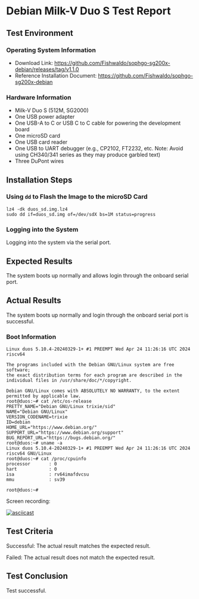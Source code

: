 # Debian Milk-V Duo S Test Report

## Test Environment

### Operating System Information

- Download Link: https://github.com/Fishwaldo/sophgo-sg200x-debian/releases/tag/v1.1.0
- Reference Installation Document: https://github.com/Fishwaldo/sophgo-sg200x-debian

### Hardware Information

- Milk-V Duo S (512M, SG2000)
- One USB power adapter
- One USB-A to C or USB C to C cable for powering the development board
- One microSD card
- One USB card reader
- One USB to UART debugger (e.g., CP2102, FT2232, etc. Note: Avoid using CH340/341 series as they may produce garbled text)
- Three DuPont wires

## Installation Steps

### Using `dd` to Flash the Image to the microSD Card

```shell
lz4 -dk duos_sd.img.lz4
sudo dd if=duos_sd.img of=/dev/sdX bs=1M status=progress
```

### Logging into the System

Logging into the system via the serial port.

## Expected Results

The system boots up normally and allows login through the onboard serial port.

## Actual Results

The system boots up normally and login through the onboard serial port is successful.

### Boot Information

```log
Linux duos 5.10.4-20240329-1+ #1 PREEMPT Wed Apr 24 11:26:16 UTC 2024 riscv64

The programs included with the Debian GNU/Linux system are free software;
the exact distribution terms for each program are described in the
individual files in /usr/share/doc/*/copyright.

Debian GNU/Linux comes with ABSOLUTELY NO WARRANTY, to the extent
permitted by applicable law.
root@duos:~# cat /etc/os-release
PRETTY_NAME="Debian GNU/Linux trixie/sid"
NAME="Debian GNU/Linux"
VERSION_CODENAME=trixie
ID=debian
HOME_URL="https://www.debian.org/"
SUPPORT_URL="https://www.debian.org/support"
BUG_REPORT_URL="https://bugs.debian.org/"
root@duos:~# uname -a
Linux duos 5.10.4-20240329-1+ #1 PREEMPT Wed Apr 24 11:26:16 UTC 2024 riscv64 GNU/Linux
root@duos:~# cat /proc/cpuinfo
processor       : 0
hart            : 0
isa             : rv64imafdvcsu
mmu             : sv39

root@duos:~#
```

Screen recording:

[![asciicast](https://asciinema.org/a/SHxcbudKKPuuuARa7iMAhW0RO.svg)](https://asciinema.org/a/SHxcbudKKPuuuARa7iMAhW0RO)

## Test Criteria

Successful: The actual result matches the expected result.

Failed: The actual result does not match the expected result.

## Test Conclusion

Test successful.
